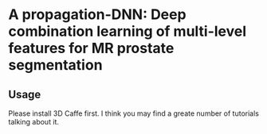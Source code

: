 # A propagation-DNN: Deep combination learning of multi-level features for MR prostate segmentation

## Usage
Please install 3D Caffe first. I think you may find a greate number of tutorials talking about it.
